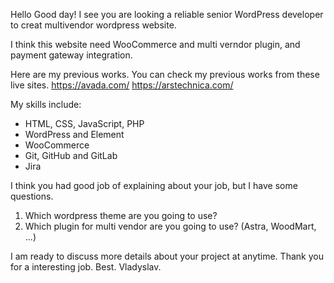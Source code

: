 Hello
Good day! I see you are looking a reliable senior WordPress developer to creat multivendor wordpress website.

I think this website need WooCommerce and multi verndor plugin, and payment gateway integration.

Here are my previous works. You can check my previous works from these live sites.
https://avada.com/
https://arstechnica.com/

My skills include:
- HTML, CSS, JavaScript, PHP
- WordPress and Element
- WooCommerce
- Git, GitHub and GitLab
- Jira

I think you had good job of explaining about your job, but I have some questions.
1. Which wordpress theme are you going to use?
2. Which plugin for multi vendor are you going to use? (Astra, WoodMart, ...)

I am ready to discuss more details about your project at anytime. 
Thank you for a interesting job.
Best.
Vladyslav.